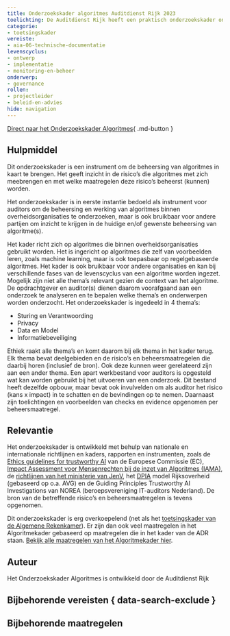 ```yaml
---
title: Onderzoekskader algoritmes Auditdienst Rijk 2023 
toelichting: De Auditdienst Rijk heeft een praktisch onderzoekskader ontwikkeld om de beheersing van algoritmes in kaart te brengen. Het kader geeft inzicht in de risico’s die algoritmes met zich meebrengen en met welke maatregelen deze risico’s beheerst (kunnen) worden.
categorie: 
- toetsingskader 
vereiste:
- aia-06-technische-documentatie
levenscyclus:
- ontwerp
- implementatie
- monitoring-en-beheer
onderwerp:
- governance
rollen:
- projectleider
- beleid-en-advies
hide: navigation
---
```


<!-- tags -->

[Direct naar het Onderzoekskader Algoritmes](https://open.overheid.nl/documenten/61b54381-d331-40ed-8fce-b2883b195f25/file){ .md-button }

## Hulpmiddel

Dit onderzoekskader is een instrument om de beheersing van algoritmes in kaart te brengen.
Het geeft inzicht in de risico’s die algoritmes met zich meebrengen en met welke maatregelen deze
risico’s beheerst (kunnen) worden. 

Het onderzoekskader is in eerste instantie bedoeld als instrument voor auditors om de beheersing
en werking van algoritmes binnen overheidsorganisaties te onderzoeken, maar is ook bruikbaar
voor andere partijen om inzicht te krijgen in de huidige en/of gewenste beheersing van algoritme(s).

Het kader richt zich op algoritmes die binnen overheidsorganisaties gebruikt worden. Het is
ingericht op algoritmes die zelf van voorbeelden leren, zoals machine learning, maar is ook
toepasbaar op regelgebaseerde algoritmes. Het kader is ook bruikbaar voor andere organisaties
en kan bij verschillende fases van de levenscyclus van een algoritme worden ingezet. Mogelijk zijn
niet alle thema’s relevant gezien de context van het algoritme. De opdrachtgever en auditor(s)
dienen daarom voorafgaand aan een onderzoek te analyseren en te bepalen welke thema’s en
onderwerpen worden onderzocht. Het onderzoekskader is ingedeeld in 4 thema’s: 

- Sturing en Verantwoording
- Privacy
- Data en Model
- Informatiebeveiliging

Ethiek raakt alle thema’s en komt daarom bij elk thema in het kader terug. Elk thema bevat
deelgebieden en de risico’s en beheersmaatregelen die daarbij horen (inclusief de bron).
Ook deze kunnen weer gerelateerd zijn aan een ander thema. Een apart werkbestand voor
auditors is opgesteld wat kan worden gebruikt bij het uitvoeren van een onderzoek. Dit bestand
heeft dezelfde opbouw, maar bevat ook invulvelden om als auditor het risico (kans x impact) in te
schatten en de bevindingen op te nemen. Daarnaast zijn toelichtingen en voorbeelden van checks
en evidence opgenomen per beheersmaatregel.

## Relevantie
Het onderzoekskader is ontwikkeld met behulp van nationale en internationale richtlijnen en
kaders, rapporten en instrumenten, zoals de [Ethics guidelines for trustworthy AI](https://digital-strategy.ec.europa.eu/en/library/ethics-guidelines-trustworthy-ai) van de Europese
Commissie (EC), [Impact Assessment voor Mensenrechten bij de inzet van Algoritmes (IAMA)](IAMA.md), de
[richtlijnen van het ministerie van JenV](https://open.overheid.nl/documenten/ronl-1411e45f-b822-49fa-9895-2d76e663787b/pdf), het [DPIA](DPIA.md) model Rijksoverheid (gebaseerd op o.a. AVG) en
de Guiding Principles Trustworthy AI Investigations van NOREA (beroepsvereniging IT-auditors
Nederland). De bron van de betreffende risico’s en beheersmaatregelen is tevens opgenomen.

Dit onderzoekskader is erg overkoepelend (net als het [toetsingskader van de Algemene Rekenkamer](toetsingskader-algemene-rekenkamer.md)). Er zijn dan ook veel maatregelen in het Algoritmekader gebaseerd op maatregelen die in het kader van de ADR staan. [Bekijk alle maatregelen van het Algoritmekader hier](../maatregelen/index.md).

## Auteur
Het Onderzoekskader Algoritmes is ontwikkeld door de Auditdienst Rijk  

## Bijbehorende vereisten { data-search-exclude }

<!-- list_vereisten_on_maatregelen_page -->

## Bijbehorende maatregelen

<!-- list_maatregelen_on_hulpmiddelen_page -->

